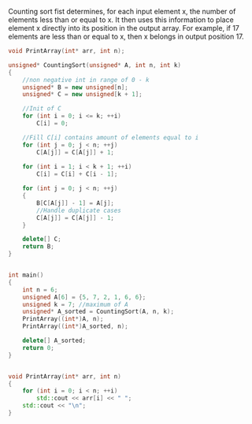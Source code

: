 
Counting sort fist determines, for each input element x, the number of elements less than or equal to x. 
It then uses this information to place element x directly into its position in the output array. 
For example, if 17 elements are less than or equal to x, then x belongs in output position 17.
```cpp
void PrintArray(int* arr, int n);

unsigned* CountingSort(unsigned* A, int n, int k)
{
	//non negative int in range of 0 - k
	unsigned* B = new unsigned[n];
	unsigned* C = new unsigned[k + 1];

	//Init of C
	for (int i = 0; i <= k; ++i)
		C[i] = 0;

	//Fill C[i] contains amount of elements equal to i
	for (int j = 0; j < n; ++j)
		C[A[j]] = C[A[j]] + 1;
	
	for (int i = 1; i < k + 1; ++i)
		C[i] = C[i] + C[i - 1];

	for (int j = 0; j < n; ++j)
	{
		B[C[A[j]] - 1] = A[j];
		//Handle duplicate cases
		C[A[j]] = C[A[j]] - 1;
	}

	delete[] C;
	return B;
}


int main()
{
	int n = 6;
	unsigned A[6] = {5, 7, 2, 1, 6, 6};
	unsigned k = 7; //maximum of A
	unsigned* A_sorted = CountingSort(A, n, k);
	PrintArray((int*)A, n);
	PrintArray((int*)A_sorted, n);

	delete[] A_sorted;
	return 0;
}


void PrintArray(int* arr, int n)
{
	for (int i = 0; i < n; ++i)
		std::cout << arr[i] << " ";
	std::cout << "\n";
}
```